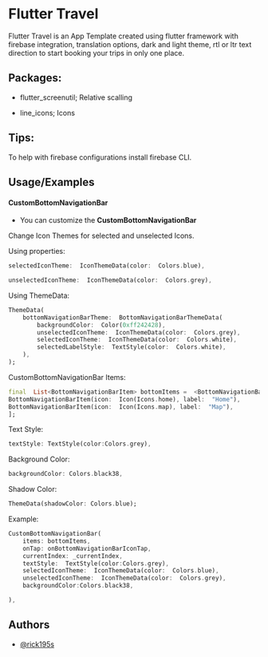 # Flutter Travel

Flutter Travel is an App Template created using flutter framework with firebase integration, translation options, dark and light theme, rtl or ltr text direction to start booking your trips in only one place.

## Packages:

- flutter_screenutil; Relative scalling

- line_icons; Icons

## Tips:

To help with firebase configurations install firebase CLI.

## Usage/Examples

#### CustomBottomNavigationBar

- You can customize the **CustomBottomNavigationBar**

Change Icon Themes for selected and unselected Icons.

Using properties:

```dart
selectedIconTheme:  IconThemeData(color:  Colors.blue),
```

```dart
unselectedIconTheme:  IconThemeData(color:  Colors.grey),
```

Using ThemeData:

```dart
ThemeData(
    bottomNavigationBarTheme:  BottomNavigationBarThemeData(
        backgroundColor:  Color(0xff242428),
        unselectedIconTheme:  IconThemeData(color:  Colors.grey),
        selectedIconTheme:  IconThemeData(color:  Colors.white),
        selectedLabelStyle:  TextStyle(color:  Colors.white),
    ),
);
```

CustomBottomNavigationBar Items:

```dart
final  List<BottomNavigationBarItem> bottomItems =  <BottomNavigationBarItem>[
BottomNavigationBarItem(icon:  Icon(Icons.home), label:  "Home"),
BottomNavigationBarItem(icon:  Icon(Icons.map), label:  "Map"),
];
```

Text Style:

```dart
textStyle: TextStyle(color:Colors.grey),
```

Background Color:

```dart
backgroundColor: Colors.black38,
```

Shadow Color:

```dart
ThemeData(shadowColor: Colors.blue);
```

Example:

```dart
CustomBottomNavigationBar(
    items: bottomItems,
    onTap: onBottomNavigationBarIconTap,
    currentIndex: _currentIndex,
    textStyle:  TextStyle(color:Colors.grey),
    selectedIconTheme:  IconThemeData(color:  Colors.blue),
    unselectedIconTheme:  IconThemeData(color:  Colors.grey),
    backgroundColor:Colors.black38,

),
```

## Authors

- [@rick195s](https://www.github.com/rick195s)
